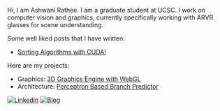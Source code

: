 Hi, I am Ashwani Rathee. I am a graduate student at UCSC. I work on computer vision and graphics, currently specifically working with ARVR glasses for scene understanding.

Some well liked posts that I have written:
- [Sorting Algorithms with CUDA!](https://ashwanirathee.com/blog/2025/sort2/?utm_source=github&utm_medium=social&utm_campaign=sort2)

Here are my projects:
- Graphics: [3D Graphics Engine with WebGL](https://ashwanirathee.com/cs/projects/graphics/)
- Architecture: [Perceptron Based Branch Predictor](https://github.com/ashwanirathee/scarab)

[![Linkedin](https://img.shields.io/badge/contact-me-blue?logo=linkedin&logoColor=white)](https://www.linkedin.com/in/ashwani-rathee/)
[![Blog](https://img.shields.io/badge/contact-me-blue?logo=blogger&logoColor=white)](https://ashwanirathee.com/blog)
